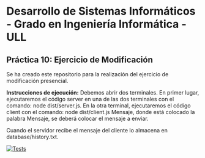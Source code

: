 # Desarrollo de Sistemas Informáticos - Grado en Ingeniería Informática - ULL

## Práctica 10: Ejercicio de Modificación

Se ha creado este repositorio para la realización del ejercicio de modificación presencial.

**Instrucciones de ejecución:** Debemos abrir dos terminales. En primer lugar, ejecutaremos el código server en una de las dos terminales con el comando: node dist/server.js.
En la otra terminal, ejecutaremos el código client con el comando: node dist/client.js Mensaje, donde está colocado la palabra Mensaje, se deberá colocar el mensaje a enviar.

Cuando el servidor recibe el mensaje del cliente lo almacena en database/history.txt.

[![Tests](https://github.com/alu0101228020/MODIFICACION_PE103_PRACTICA10/actions/workflows/node.js.yml/badge.svg)](https://github.com/alu0101228020/MODIFICACION_PE103_PRACTICA10/actions/workflows/node.js.yml)